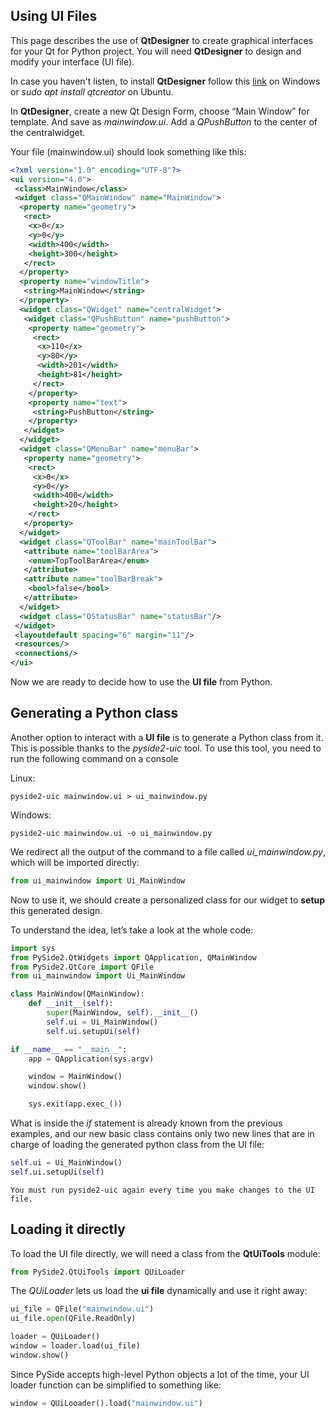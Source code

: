 ## Using UI Files

This page describes the use of **QtDesigner** to create graphical interfaces for your Qt for Python project. 
You will need **QtDesigner** to design and modify your interface (UI file).

In case you haven't listen, to install **QtDesigner** follow this [link](http://bit.ly/qt-designer-win
) on Windows or _sudo apt install qtcreator_ on Ubuntu.


In **QtDesigner**, create a new Qt Design Form, choose “Main Window” for template. 
And save as _mainwindow.ui_. 
Add a _QPushButton_ to the center of the centralwidget.

Your file (mainwindow.ui) should look something like this:
```xml
<?xml version="1.0" encoding="UTF-8"?>
<ui version="4.0">
 <class>MainWindow</class>
 <widget class="QMainWindow" name="MainWindow">
  <property name="geometry">
   <rect>
    <x>0</x>
    <y>0</y>
    <width>400</width>
    <height>300</height>
   </rect>
  </property>
  <property name="windowTitle">
   <string>MainWindow</string>
  </property>
  <widget class="QWidget" name="centralWidget">
   <widget class="QPushButton" name="pushButton">
    <property name="geometry">
     <rect>
      <x>110</x>
      <y>80</y>
      <width>201</width>
      <height>81</height>
     </rect>
    </property>
    <property name="text">
     <string>PushButton</string>
    </property>
   </widget>
  </widget>
  <widget class="QMenuBar" name="menuBar">
   <property name="geometry">
    <rect>
     <x>0</x>
     <y>0</y>
     <width>400</width>
     <height>20</height>
    </rect>
   </property>
  </widget>
  <widget class="QToolBar" name="mainToolBar">
   <attribute name="toolBarArea">
    <enum>TopToolBarArea</enum>
   </attribute>
   <attribute name="toolBarBreak">
    <bool>false</bool>
   </attribute>
  </widget>
  <widget class="QStatusBar" name="statusBar"/>
 </widget>
 <layoutdefault spacing="6" margin="11"/>
 <resources/>
 <connections/>
</ui>
```

Now we are ready to decide how to use the **UI file** from Python.

## Generating a Python class

Another option to interact with a **UI file** is to generate a Python class from it. 
This is possible thanks to the _pyside2-uic_ tool.
To use this tool, you need to run the following command on a console

Linux:
```shell script
pyside2-uic mainwindow.ui > ui_mainwindow.py
```

Windows:
```shell script
pyside2-uic mainwindow.ui -o ui_mainwindow.py
```

We redirect all the output of the command to a file called _ui_mainwindow.py_, which will be imported directly:

```python
from ui_mainwindow import Ui_MainWindow
```

Now to use it, we should create a personalized class for our widget to **setup** this generated design.

To understand the idea, let’s take a look at the whole code:

```python
import sys
from PySide2.QtWidgets import QApplication, QMainWindow
from PySide2.QtCore import QFile
from ui_mainwindow import Ui_MainWindow

class MainWindow(QMainWindow):
    def __init__(self):
        super(MainWindow, self).__init__()
        self.ui = Ui_MainWindow()
        self.ui.setupUi(self)

if __name__ == "__main__":
    app = QApplication(sys.argv)

    window = MainWindow()
    window.show()

    sys.exit(app.exec_())
```

What is inside the _if_ statement is already known from the previous examples, and our new basic class contains only two new lines that are in charge of loading the generated python class from the UI file:

```python
self.ui = Ui_MainWindow()
self.ui.setupUi(self)
```

`You must run pyside2-uic again every time you make changes to the UI file.`

## Loading it directly

To load the UI file directly, we will need a class from the **QtUiTools** module:
```python
from PySide2.QtUiTools import QUiLoader
```
The _QUiLoader_ lets us load the **ui file** dynamically and use it right away:
```python
ui_file = QFile("mainwindow.ui")
ui_file.open(QFile.ReadOnly)

loader = QUiLoader()
window = loader.load(ui_file)
window.show()
```

Since PySide accepts high-level Python objects a lot of the time, your UI loader function can be simplified to something like:
```python
window = QUiLooader().load("mainwindow.ui")
```